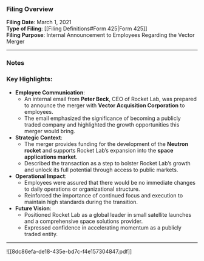 ### Filing Overview

**Filing Date**: March 1, 2021  
**Type of Filing**: [[Filing Definitions#Form 425|Form 425]]  
**Filing Purpose**: Internal Announcement to Employees Regarding the Vector Merger

---
### Notes

### Key Highlights:

- **Employee Communication**:
    - An internal email from **Peter Beck**, CEO of Rocket Lab, was prepared to announce the merger with **Vector Acquisition Corporation** to employees.
    - The email emphasized the significance of becoming a publicly traded company and highlighted the growth opportunities this merger would bring.
- **Strategic Context**:
    - The merger provides funding for the development of the **Neutron rocket** and supports Rocket Lab’s expansion into the **space applications market**.
    - Described the transaction as a step to bolster Rocket Lab’s growth and unlock its full potential through access to public markets.
- **Operational Impact**:
    - Employees were assured that there would be no immediate changes to daily operations or organizational structure.
    - Reinforced the importance of continued focus and execution to maintain high standards during the transition.
- **Future Vision**:
    - Positioned Rocket Lab as a global leader in small satellite launches and a comprehensive space solutions provider.
    - Expressed confidence in accelerating momentum as a publicly traded entity.

---

![[8dc86efa-de18-435e-bd7c-f4e157304847.pdf]]